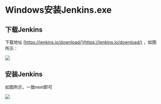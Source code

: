 # Windows安装Jenkins.exe

## 下载Jenkins

下载地址 [https://jenkins.io/download/](https://jenkins.io/download/) ，如图所示：

![](file:///C:\Users\tony\AppData\Roaming\Tencent\Users\596807862\QQ\WinTemp\RichOle\PN%28T%299}]RIDU%3Z96G`9[~5.png)

## 安装Jenkins

如图所示，一致next即可

![](file:///C:\Users\tony\AppData\Roaming\Tencent\Users\596807862\QQ\WinTemp\RichOle\R[[6NE2B%283BEYL7IT{~R%29}Q.png)



